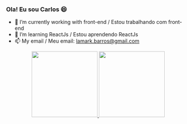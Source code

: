 ### Ola! Eu sou Carlos 😄

- 🔭 I’m currently working with front-end / Estou trabalhando com front-end
- 🌱 I’m learning ReactJs / Estou aprendendo ReactJs
- 📫 My email / Meu email: lamark.barros@gmail.com

<div align="center">
  <a href="https://github.com/gyfoh">
  <img height="180em" src="https://github-readme-stats.vercel.app/api?username=gyfoh&show_icons=true&theme=dracula&include_all_commits=true&count_private=true"/>
  <img height="180em" src="https://github-readme-stats.vercel.app/api/top-langs/?username=gyfoh&layout=compact&langs_count=7&theme=dracula"/>
</div>

